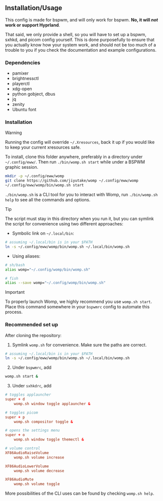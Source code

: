 
## Installation/Usage

This config is made for bspwm, and will only work for bspwm. **No, it will *not* work or support Hyprland**.

That said, we only provide a shell, so you will have to set up a bspwm, sxhkd, and picom config yourself. This is done purposefully to ensure that you actually know how your system work, and should not be too much of a trouble to you if you check the documentation and example configurations.

### Dependencies

- pamixer 
- brightnessctl
- playerctl
- xdg-open
- python gobject, dbus
- jq
- zenity
- Ubuntu font

### Installation

> [!WARNING]
> Running the config will override `~/.Xresources`, back it up if you would like to keep your current xresources safe.

To install, clone this folder anywhere, preferably in a directory under `~/.config/eww/`. Then run `./bin/womp.sh start` while under a BSPWM graphic session.
```sh
mkdir -p ~/.config/eww/womp
git clone https://github.com/jiyutake/womp ~/.config/eww/womp
~/.config/eww/womp/bin/womp.sh start
```

`./bin/womp.sh` is a CLI tool for you to interact with Womp, run `./bin/womp.sh help` to see all the commands and options.

> [!TIP]
> The script must stay in this directory when you run it, but you can symlink the script for convenience using two different approaches:
> - Symbolic link on `~/.local/bin`:
> ```sh
> # assuming ~/.local/bin is in your $PATH
> ln -s ~/.config/eww/womp/bin/womp.sh ~/.local/bin/womp.sh
> ```
> - Using aliases:
> ```sh
> # sh/bash
> alias womp="~/.config/womp/bin/womp.sh"
> 
> # fish
> alias --save womp="~/.config/womp/bin/womp.sh"
> ```

> [!IMPORTANT]
> To properly launch Womp, we highly recommend you use `womp.sh start`. Place this command somewhere in your `bspwmrc` config to automate this process.

### Recommended set up

After cloning the repository: 
1. Symlink `womp.sh` for convenience. Make sure the paths are correct.
```sh
# assuming ~/.local/bin is in your $PATH
ln -s ~/.config/eww/womp/bin/womp.sh ~/.local/bin/womp.sh
```

2. Under `bspwmrc`, add 
```sh
womp.sh start &
```
3. Under `sxhkdrc`, add 
```toml
# toggles applauncher
super + d
    womp.sh window toggle applauncher &

# toggles picom
super + p
    womp.sh compositor toggle &

# opens the settings menu
super + o
    womp.sh window toggle themectl &

# volume control
XF86AudioRaiseVolume
    womp.sh volume increase

XF86AudioLowerVolume
    womp.sh volume decrease

XF86AudioMute
    womp.sh volume toggle
```

More possibilities of the CLI uses can be found by checking `womp.sh help`.
